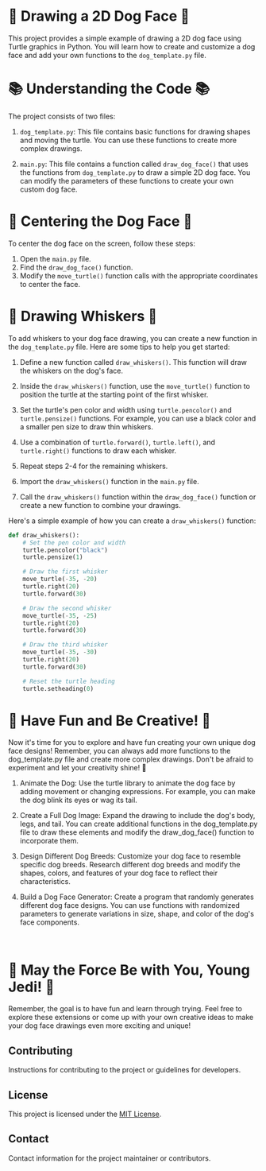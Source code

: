# 🐶 Drawing a 2D Dog Face 🐶

This project provides a simple example of drawing a 2D dog face using Turtle graphics in Python. You will learn how to create and customize a dog face and add your own functions to the `dog_template.py` file.

# 📚 Understanding the Code 📚 

The project consists of two files:

1. `dog_template.py`: This file contains basic functions for drawing shapes and moving the turtle. You can use these functions to create more complex drawings.

2. `main.py`: This file contains a function called `draw_dog_face()` that uses the functions from `dog_template.py` to draw a simple 2D dog face. You can modify the parameters of these functions to create your own custom dog face.

# 🎯 Centering the Dog Face 🎯 

To center the dog face on the screen, follow these steps:

1. Open the `main.py` file.
2. Find the `draw_dog_face()` function.
3. Modify the `move_turtle()` function calls with the appropriate coordinates to center the face.

# 🐾 Drawing Whiskers 🐾 

To add whiskers to your dog face drawing, you can create a new function in the `dog_template.py` file. Here are some tips to help you get started:

1. Define a new function called `draw_whiskers()`. This function will draw the whiskers on the dog's face.

2. Inside the `draw_whiskers()` function, use the `move_turtle()` function to position the turtle at the starting point of the first whisker.

3. Set the turtle's pen color and width using `turtle.pencolor()` and `turtle.pensize()` functions. For example, you can use a black color and a smaller pen size to draw thin whiskers.

4. Use a combination of `turtle.forward()`, `turtle.left()`, and `turtle.right()` functions to draw each whisker.

5. Repeat steps 2-4 for the remaining whiskers.

6. Import the `draw_whiskers()` function in the `main.py` file.

7. Call the `draw_whiskers()` function within the `draw_dog_face()` function or create a new function to combine your drawings.

Here's a simple example of how you can create a `draw_whiskers()` function:

```python
def draw_whiskers():
    # Set the pen color and width
    turtle.pencolor("black")
    turtle.pensize(1)

    # Draw the first whisker
    move_turtle(-35, -20)
    turtle.right(20)
    turtle.forward(30)

    # Draw the second whisker
    move_turtle(-35, -25)
    turtle.right(20)
    turtle.forward(30)

    # Draw the third whisker
    move_turtle(-35, -30)
    turtle.right(20)
    turtle.forward(30)

    # Reset the turtle heading
    turtle.setheading(0)
```

# 🚀 Have Fun and Be Creative! 🚀
Now it's time for you to explore and have fun creating your own unique dog face designs! Remember, you can always add more functions to the dog_template.py file and create more complex drawings. Don't be afraid to experiment and let your creativity shine! 🌟


1. Animate the Dog: Use the turtle library to animate the dog face by adding movement or changing expressions. For example, you can make the dog blink its eyes or wag its tail.

2. Create a Full Dog Image: Expand the drawing to include the dog's body, legs, and tail. You can create additional functions in the dog_template.py file to draw these elements and modify the draw_dog_face() function to incorporate them.

3. Design Different Dog Breeds: Customize your dog face to resemble specific dog breeds. Research different dog breeds and modify the shapes, colors, and features of your dog face to reflect their characteristics.

4. Build a Dog Face Generator: Create a program that randomly generates different dog face designs. You can use functions with randomized parameters to generate variations in size, shape, and color of the dog's face components.

<br>

# 🌌 May the Force Be with You, Young Jedi! 🌌

Remember, the goal is to have fun and learn through trying. Feel free to explore these extensions or come up with your own creative ideas to make your dog face drawings even more exciting and unique!

## Contributing

Instructions for contributing to the project or guidelines for developers.

## License

This project is licensed under the [MIT License](LICENSE).

## Contact

Contact information for the project maintainer or contributors.